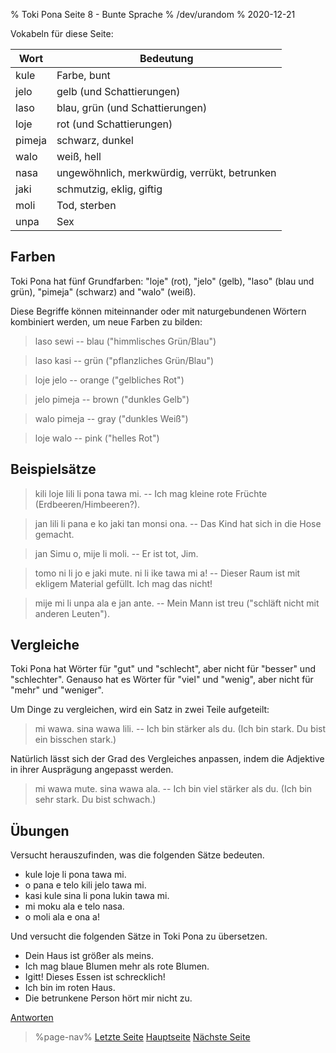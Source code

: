 % Toki Pona Seite 8 - Bunte Sprache
% /dev/urandom
% 2020-12-21

Vokabeln für diese Seite:

| Wort  | Bedeutung                                    |
|-------|----------------------------------------------|
| kule  | Farbe, bunt                                  |
| jelo  | gelb (und Schattierungen)                    |
| laso  | blau, grün (und Schattierungen)              |
| loje  | rot (und Schattierungen)                     |
| pimeja| schwarz, dunkel                              |
| walo  | weiß, hell                                   |
| nasa  | ungewöhnlich, merkwürdig, verrükt, betrunken |
| jaki  | schmutzig, eklig, giftig                     |
| moli  | Tod, sterben                                 |
| unpa  | Sex                                          |

## Farben

Toki Pona hat fünf Grundfarben: "loje" (rot), "jelo" (gelb),
"laso" (blau und grün), "pimeja" (schwarz) and "walo" (weiß).

Diese Begriffe können miteinnander oder mit naturgebundenen Wörtern 
kombiniert werden, um neue Farben zu bilden:

> laso sewi -- blau ("himmlisches Grün/Blau")

> laso kasi -- grün ("pflanzliches Grün/Blau")

> loje jelo -- orange ("gelbliches Rot")

> jelo pimeja -- brown ("dunkles Gelb")

> walo pimeja -- gray ("dunkles Weiß")

> loje walo -- pink ("helles Rot")

## Beispielsätze

> kili loje lili li pona tawa mi. -- Ich mag kleine rote Früchte (Erdbeeren/Himbeeren?).

> jan lili li pana e ko jaki tan monsi ona. -- Das Kind hat sich in die Hose gemacht.

> jan Simu o, mije li moli. -- Er ist tot, Jim.

> tomo ni li jo e jaki mute. ni li ike tawa mi a! -- Dieser Raum ist mit ekligem Material 
gefüllt. Ich mag das nicht!

> mije mi li unpa ala e jan ante. -- Mein Mann ist treu ("schläft nicht mit anderen 
Leuten").

## Vergleiche

Toki Pona hat Wörter für "gut" und "schlecht", aber nicht für "besser" und 
"schlechter". Genauso hat es Wörter für "viel" und "wenig", aber nicht für 
"mehr" und "weniger".

Um Dinge zu vergleichen, wird ein Satz in zwei Teile aufgeteilt:

> mi wawa. sina wawa lili. -- Ich bin stärker als du. (Ich bin stark. 
> Du bist ein bisschen stark.)

Natürlich lässt sich der Grad des Vergleiches anpassen, indem die Adjektive 
in ihrer Ausprägung angepasst werden.

> mi wawa mute. sina wawa ala. -- Ich bin viel stärker als du. (Ich bin sehr stark. 
> Du bist schwach.)

## Übungen

Versucht herauszufinden, was die folgenden Sätze bedeuten.

* kule loje li pona tawa mi.
* o pana e telo kili jelo tawa mi. 
* kasi kule sina li pona lukin tawa mi.
* mi moku ala e telo nasa.
* o moli ala e ona a!

Und versucht die folgenden Sätze in Toki Pona zu übersetzen.

* Dein Haus ist größer als meins.
* Ich mag blaue Blumen mehr als rote Blumen.
* Igitt! Dieses Essen ist schrecklich!
* Ich bin im roten Haus.
* Die betrunkene Person hört mir nicht zu.

[Antworten](de/answers#p8)

> %page-nav%
> [Letzte Seite](de/7)
> [Hauptseite](de)
> [Nächste Seite](de/9)

